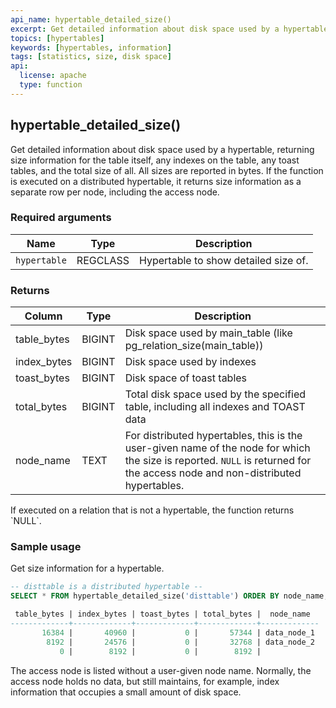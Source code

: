 ```yaml
---
api_name: hypertable_detailed_size()
excerpt: Get detailed information about disk space used by a hypertable
topics: [hypertables]
keywords: [hypertables, information]
tags: [statistics, size, disk space]
api:
  license: apache
  type: function
---
```


## hypertable_detailed_size()  

Get detailed information about disk space used by a hypertable,
returning size information for the table itself, any indexes on the
table, any toast tables, and the total size of all. All sizes are
reported in bytes. If the function is executed on a distributed
hypertable, it returns size information as a separate row per node,
including the access node.

### Required arguments

|Name|Type|Description|
|---|---|---|
| `hypertable` | REGCLASS | Hypertable to show detailed size of. |

### Returns

|Column|Type|Description|
|---|---|---|
|table_bytes|BIGINT| Disk space used by main_table (like pg_relation_size(main_table))|
|index_bytes|BIGINT| Disk space used by indexes|
|toast_bytes|BIGINT| Disk space of toast tables|
|total_bytes|BIGINT| Total disk space used by the specified table, including all indexes and TOAST data|
|node_name| TEXT | For distributed hypertables, this is the user-given name of the node for which the size is reported. `NULL` is returned for the access node and non-distributed hypertables. |

<highlight type="tip">
If executed on a relation that is not a hypertable, the function
returns `NULL`.
</highlight>

### Sample usage

Get size information for a hypertable.

```sql
-- disttable is a distributed hypertable --
SELECT * FROM hypertable_detailed_size('disttable') ORDER BY node_name;

 table_bytes | index_bytes | toast_bytes | total_bytes |  node_name
-------------+-------------+-------------+-------------+-------------
       16384 |       40960 |           0 |       57344 | data_node_1
        8192 |       24576 |           0 |       32768 | data_node_2
           0 |        8192 |           0 |        8192 |

```

The access node is listed without a user-given node name. Normally,
the access node holds no data, but still maintains, for example, index
information that occupies a small amount of disk space.
